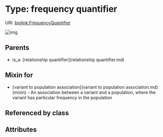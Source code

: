 
# Type: frequency quantifier




URI: [biolink:FrequencyQuantifier](https://w3id.org/biolink/vocab/FrequencyQuantifier)


![img](http://yuml.me/diagram/nofunky;dir:TB/class/\[VariantToPopulationAssociation]uses%20-.->\[FrequencyQuantifier],%20\[RelationshipQuantifier]^-\[FrequencyQuantifier])

## Parents

 *  is_a: [relationship quantifier](relationship quantifier.md)

## Mixin for

 * [variant to population association](variant to population association.md) (mixin)  - An association between a variant and a population, where the variant has particular frequency in the population

## Referenced by class


## Attributes

